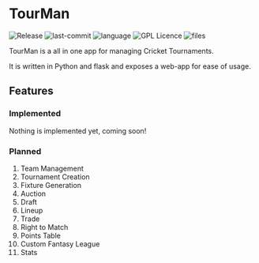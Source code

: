 # TourMan
![Release](https://img.shields.io/github/v/release/arghasen/TourMan?style=for-the-badge)
![last-commit](https://img.shields.io/github/last-commit/arghasen/TourMan?style=for-the-badge)
![language](https://img.shields.io/github/languages/top/arghasen/TourMan?style=for-the-badge)
![GPL Licence](https://img.shields.io/github/license/arghasen/TourMan?style=for-the-badge)
![files](https://img.shields.io/github/directory-file-count/arghasen/TourMan?style=for-the-badge)

TourMan is a all in one app for managing Cricket Tournaments. 

It is written in Python and flask and exposes a web-app for ease of usage. 

## Features

### Implemented
Nothing is implemented yet, coming soon!

### Planned

1. Team Management 
2. Tournament Creation 
3. Fixture Generation
4. Auction 
5. Draft
6. Lineup
7. Trade
8. Right to Match
9. Points Table
10. Custom Fantasy League
11. Stats
